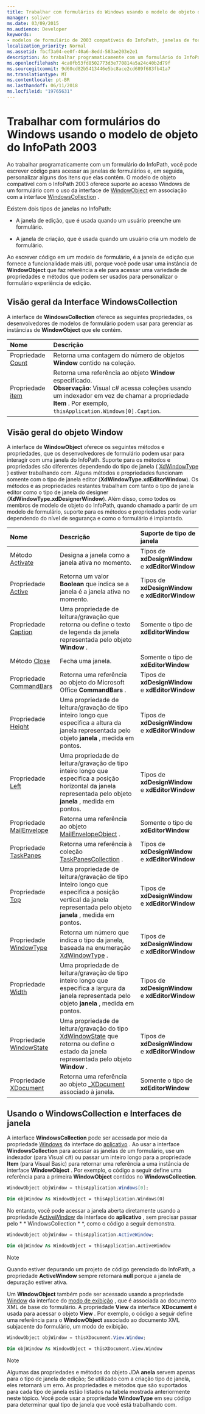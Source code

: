 ```yaml
---
title: Trabalhar com formulários do Windows usando o modelo de objeto do InfoPath 2003
manager: soliver
ms.date: 03/09/2015
ms.audience: Developer
keywords:
- modelos de formulário de 2003 compatíveis do InfoPath, janelas de formulário, formam windows [InfoPath 2007], modelos de formulário compatíveis com o InfoPath 2003
localization_priority: Normal
ms.assetid: fbcf3a04-ee0f-40a6-8edd-583ae203e2e1
description: Ao trabalhar programaticamente com um formulário do InfoPath, você pode escrever código para acessar as janelas de formulários e, em seguida, personalizar alguns dos itens que elas contêm. O modelo de objeto compatível com o InfoPath 2003 oferece suporte ao acesso Windows de um formulário com o uso da interface de WindowObject em associação com a interface WindowsCollection.
ms.openlocfilehash: 4ca0fb53fd8502773d3e770814a5a24c40b2d79f
ms.sourcegitcommit: 9d60cd82b5413446e5bc8ace2cd689f683fb41a7
ms.translationtype: MT
ms.contentlocale: pt-BR
ms.lasthandoff: 06/11/2018
ms.locfileid: "19765631"
---
```

# <a name="work-with-form-windows-using-the-infopath-2003-object-model"></a>Trabalhar com formulários do Windows usando o modelo de objeto do InfoPath 2003

Ao trabalhar programaticamente com um formulário do InfoPath, você pode escrever código para acessar as janelas de formulários e, em seguida, personalizar alguns dos itens que elas contêm. O modelo de objeto compatível com o InfoPath 2003 oferece suporte ao acesso Windows de um formulário com o uso da interface de [WindowObject](https://msdn.microsoft.com/library/Microsoft.Office.Interop.InfoPath.SemiTrust.WindowObject.aspx) em associação com a interface [WindowsCollection](https://msdn.microsoft.com/library/Microsoft.Office.Interop.InfoPath.SemiTrust.WindowsCollection.aspx) . 
  
Existem dois tipos de janelas no InfoPath:
  
- A janela de edição, que é usada quando um usuário preenche um formulário.
    
- A janela de criação, que é usada quando um usuário cria um modelo de formulário.
    
Ao escrever código em um modelo de formulário, é a janela de edição que fornece a funcionalidade mais útil, porque você pode usar uma instância de **WindowObject** que faz referência a ele para acessar uma variedade de propriedades e métodos que podem ser usados para personalizar o formulário experiência de edição. 
  
## <a name="overview-of-the-windowscollection-interface"></a>Visão geral da Interface WindowsCollection

A interface de **WindowsCollection** oferece as seguintes propriedades, os desenvolvedores de modelos de formulário podem usar para gerenciar as instâncias de **WindowObject** que ele contém. 
  
|**Nome**|**Descrição**|
|:-----|:-----|
|Propriedade [Count](https://msdn.microsoft.com/library/Microsoft.Office.Interop.InfoPath.SemiTrust.Windows.Count.aspx)  <br/> |Retorna uma contagem do número de objetos **Window** contido na coleção.  <br/> |
|Propriedade [item](https://msdn.microsoft.com/library/Microsoft.Office.Interop.InfoPath.SemiTrust.Windows.Item.aspx)  <br/> |Retorna uma referência ao objeto **Window** especificado.  <br/> **Observação**: Visual c# acessa coleções usando um indexador em vez de chamar a propriedade **Item** . Por exemplo, `thisApplication.Windows[0].Caption`.           |
   
## <a name="overview-of-the-window-object"></a>Visão geral do objeto Window

A interface de **WindowObject** oferece os seguintes métodos e propriedades, que os desenvolvedores de formulário podem usar para interagir com uma janela do InfoPath. Suporte para os métodos e propriedades são diferentes dependendo do tipo de janela ( [XdWindowType](https://msdn.microsoft.com/library/Microsoft.Office.Interop.InfoPath.SemiTrust.XdWindowType.aspx) ) estiver trabalhando com. Alguns métodos e propriedades funcionam somente com o tipo de janela editor (**XdWindowType.xdEditorWindow**). Os métodos e as propriedades restantes trabalham com tanto o tipo de janela editor como o tipo de janela do designer (**XdWindowType.xdDesignerWindow**). Além disso, como todos os membros de modelo de objeto do InfoPath, quando chamado a partir de um modelo de formulário, suporte para os métodos e propriedades pode variar dependendo do nível de segurança e como o formulário é implantado.
  
|**Nome**|**Descrição**|**Suporte de tipo de janela**|
|:-----|:-----|:-----|
|Método [Activate](https://msdn.microsoft.com/library/Microsoft.Office.Interop.InfoPath.SemiTrust.Window2.Activate.aspx)  <br/> |Designa a janela como a janela ativa no momento.  <br/> |Tipos de **xdDesignWindow** e **xdEditorWindow**  <br/> |
|Propriedade [Active](https://msdn.microsoft.com/library/Microsoft.Office.Interop.InfoPath.SemiTrust.Window2.Active.aspx)  <br/> |Retorna um valor **Boolean** que indica se a janela é a janela ativa no momento.  <br/> |Tipos de **xdDesignWindow** e **xdEditorWindow**  <br/> |
|Propriedade [Caption](https://msdn.microsoft.com/library/Microsoft.Office.Interop.InfoPath.SemiTrust.Window2.Caption.aspx)  <br/> |Uma propriedade de leitura/gravação que retorna ou define o texto de legenda da janela representada pelo objeto **Window** .  <br/> |Somente o tipo de **xdEditorWindow**  <br/> |
|Método [Close](https://msdn.microsoft.com/library/Microsoft.Office.Interop.InfoPath.SemiTrust.Window2.Close.aspx)  <br/> |Fecha uma janela.  <br/> |Somente o tipo de **xdEditorWindow**  <br/> |
|Propriedade [CommandBars](https://msdn.microsoft.com/library/Microsoft.Office.Interop.InfoPath.SemiTrust.Window2.CommandBars.aspx)  <br/> |Retorna uma referência ao objeto do Microsoft Office **CommandBars** .  <br/> |Tipos de **xdDesignWindow** e **xdEditorWindow**  <br/> |
|Propriedade [Height](https://msdn.microsoft.com/library/Microsoft.Office.Interop.InfoPath.SemiTrust.Window2.Height.aspx)  <br/> |Uma propriedade de leitura/gravação de tipo inteiro longo que especifica a altura da janela representada pelo objeto **janela** , medida em pontos.  <br/> |Tipos de **xdDesignWindow** e **xdEditorWindow**  <br/> |
|Propriedade [Left](https://msdn.microsoft.com/library/Microsoft.Office.Interop.InfoPath.SemiTrust.Window2.Left.aspx)  <br/> |Uma propriedade de leitura/gravação de tipo inteiro longo que especifica a posição horizontal da janela representada pelo objeto **janela** , medida em pontos.  <br/> |Tipos de **xdDesignWindow** e **xdEditorWindow**  <br/> |
|Propriedade [MailEnvelope](https://msdn.microsoft.com/library/Microsoft.Office.Interop.InfoPath.SemiTrust.Window2.MailEnvelope.aspx)  <br/> |Retorna uma referência ao objeto [MailEnvelopeObject](https://msdn.microsoft.com/library/Microsoft.Office.Interop.InfoPath.SemiTrust.MailEnvelopeObject.aspx) .  <br/> |Somente o tipo de **xdEditorWindow**  <br/> |
|Propriedade [TaskPanes](https://msdn.microsoft.com/library/Microsoft.Office.Interop.InfoPath.SemiTrust.Window2.TaskPanes.aspx)  <br/> |Retorna uma referência à coleção [TaskPanesCollection](https://msdn.microsoft.com/library/Microsoft.Office.Interop.InfoPath.SemiTrust.TaskPanesCollection.aspx) .  <br/> |Tipos de **xdDesignWindow** e **xdEditorWindow**  <br/> |
|Propriedade [Top](https://msdn.microsoft.com/library/Microsoft.Office.Interop.InfoPath.SemiTrust.Window2.Top.aspx)  <br/> |Uma propriedade de leitura/gravação de tipo inteiro longo que especifica a posição vertical da janela representada pelo objeto **janela** , medida em pontos.  <br/> |Tipos de **xdDesignWindow** e **xdEditorWindow**  <br/> |
|Propriedade [WindowType](https://msdn.microsoft.com/library/Microsoft.Office.Interop.InfoPath.SemiTrust.Window2.WindowType.aspx)  <br/> |Retorna um número que indica o tipo da janela, baseada na enumeração [XdWindowType](https://msdn.microsoft.com/library/Microsoft.Office.Interop.InfoPath.SemiTrust.XdWindowType.aspx) .  <br/> |Tipos de **xdDesignWindow** e **xdEditorWindow**  <br/> |
|Propriedade [Width](https://msdn.microsoft.com/library/Microsoft.Office.Interop.InfoPath.SemiTrust.Window2.Width.aspx)  <br/> |Uma propriedade de leitura/gravação de tipo inteiro longo que especifica a largura da janela representada pelo objeto **janela** , medida em pontos.  <br/> |Tipos de **xdDesignWindow** e **xdEditorWindow**  <br/> |
|Propriedade [WindowState](https://msdn.microsoft.com/library/Microsoft.Office.Interop.InfoPath.SemiTrust.Window2.WindowState.aspx)  <br/> |Uma propriedade de leitura/gravação do tipo [XdWindowState](https://msdn.microsoft.com/library/Microsoft.Office.Interop.InfoPath.SemiTrust.XdWindowState.aspx) que retorna ou define o estado da janela representada pelo objeto **Window** .  <br/> |Tipos de **xdDesignWindow** e **xdEditorWindow**  <br/> |
|Propriedade [XDocument](https://msdn.microsoft.com/library/Microsoft.Office.Interop.InfoPath.SemiTrust.Window2.XDocument.aspx)  <br/> |Retorna uma referência ao objeto [_XDocument](https://msdn.microsoft.com/library/Microsoft.Office.Interop.InfoPath.SemiTrust._XDocument.aspx) associado à janela.  <br/> |Somente o tipo de **xdEditorWindow**  <br/> |
   
## <a name="using-the-windowscollection-and-window-interfaces"></a>Usando o WindowsCollection e Interfaces de janela

A interface **WindowsCollection** pode ser acessada por meio da propriedade [Windows](https://msdn.microsoft.com/library/Microsoft.Office.Interop.InfoPath.SemiTrust._Application2.Windows.aspx) da interface do [aplicativo](https://msdn.microsoft.com/library/Microsoft.Office.Interop.InfoPath.SemiTrust.Application.aspx) . Ao usar a interface **WindowsCollection** para acessar as janelas de um formulário, use um indexador (para Visual c#) ou passar um inteiro longo para a propriedade **Item** (para Visual Basic) para retornar uma referência a uma instância de interface **WindowObject** . Por exemplo, o código a seguir define uma referência para a primeira **WindowObject** contidos no **WindowsCollection**.
  
```cs
WindowObject objWindow = thisApplication.Windows[0];
```

```vb
Dim objWindow As WindowObject = thisApplication.Windows(0)
```

No entanto, você pode acessar a janela aberta diretamente usando a propriedade [ActiveWindow](https://msdn.microsoft.com/library/Microsoft.Office.Interop.InfoPath.SemiTrust._Application2.ActiveWindow.aspx) da interface do **aplicativo** , sem precisar passar pelo * * WindowsCollection * *, como o código a seguir demonstra.
  
```cs
WindowObject objWindow = thisApplication.ActiveWindow;
```

```vb
Dim objWindow As WindowObject = thisApplication.ActiveWindow
```

> [!NOTE]
> Quando estiver depurando um projeto de código gerenciado do InfoPath, a propriedade **ActiveWindow** sempre retornará **null** porque a janela de depuração estiver ativa. 
  
Um **WindowObject** também pode ser acessado usando a propriedade [Window](https://msdn.microsoft.com/library/Microsoft.Office.Interop.InfoPath.SemiTrust.View.Window.aspx) da interface do [modo de exibição](https://msdn.microsoft.com/library/Microsoft.Office.Interop.InfoPath.SemiTrust.View.aspx) , que é associada ao documento XML de base do formulário. A propriedade **View** da interface **XDocument** é usada para acessar o objeto **View** . Por exemplo, o código a seguir define uma referência para o **WindowObject** associado ao documento XML subjacente do formulário, um modo de exibição. 
  
```cs
WindowObject objWindow = thisXDocument.View.Window;
```

```vb
Dim objWindow As WindowObject = thisXDocument.View.Window
```

> [!NOTE]
> Algumas das propriedades e métodos do objeto JDA **anela** servem apenas para o tipo de janela de edição; Se utilizado com a criação tipo de janela, eles retornará um erro. As propriedades e métodos que são suportados para cada tipo de janela estão listados na tabela mostrada anteriormente neste tópico. Você pode usar a propriedade **WindowType** em seu código para determinar qual tipo de janela que você está trabalhando com. 
  

